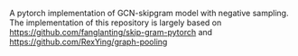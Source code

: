 A pytorch implementation of GCN-skipgram model with negative sampling.
The implementation of this repository is largely based on https://github.com/fanglanting/skip-gram-pytorch and https://github.com/RexYing/graph-pooling
